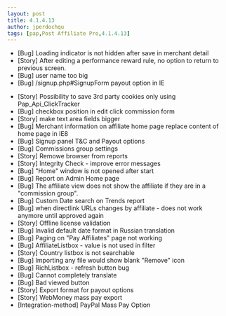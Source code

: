 ```yaml
---
layout: post
title: 4.1.4.13
author: jperdochqu
tags: [pap,Post Affiliate Pro,4.1.4.13]
---
```


- [Bug] Loading indicator is not hidden after save in merchant detail
- [Story] After editing a performance reward rule, no option to return to previous screen.
- [Bug] user name too big
- [Bug] /signup.php#SignupForm payout option in IE

<!--more-->

- [Story] Possibility to save 3rd party cookies only using Pap_Api_ClickTracker
- [Bug] checkbox position in edit click commission form
- [Story] make text area fields bigger
- [Bug] Merchant information on affiliate home page replace content of home page in IE8
- [Bug] Signup panel T&amp;C and Payout options
- [Bug] Commissions group settings
- [Story] Remowe browser from reports
- [Story] Integrity Check - improve error messages
- [Bug] &quot;Home&quot; window is not opened after start
- [Bug] Report on Admin Home page
- [Bug] The affiliate view does not show the affiliate if they are in a &quot;commission group&quot;.
- [Bug] Custom Date search on Trends report
- [Bug] when directlink URLs changes by affiliate - does not work anymore until approved again
- [Story] Offline license validation
- [Bug] Invalid default date format in Russian translation
- [Bug] Paging on &quot;Pay Affiliates&quot; page not working
- [Bug] AffiliateListbox - value is not used in filter
- [Story] Country listbox is not searchable
- [Bug] Importing any file would show blank &quot;Remove&quot; icon
- [Bug] RichListbox - refresh button bug
- [Bug] Cannot completely translate
- [Bug] Bad viewed button
- [Story] Export format for payout options
- [Story] WebMoney mass pay export
- [Integration-method] PayPal Mass Pay Option
